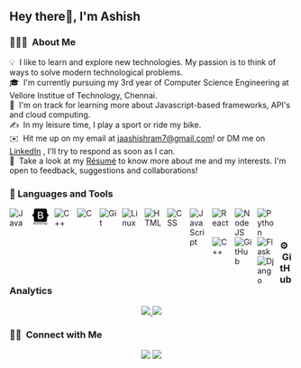 ## Hey there👋, I'm Ashish

### 👨🏻‍💻 &nbsp;About Me

💡 &nbsp;I like to learn and explore new technologies. My passion is to think of ways to solve modern technological problems.\
🎓 &nbsp;I'm currently pursuing my 3rd year of Computer Science Engineering at Vellore Institue of Technology, Chennai.\
🌱 &nbsp;I'm on track for learning more about Javascript-based frameworks, API's and cloud computing.\
✍️ &nbsp;In my leisure time, I play a sport or ride my bike.\
✉️ &nbsp;Hit me up on my email at jaashishram7@gmail.com! or DM me on <a href="https://www.linkedin.com/in/ashish-ram-j-a-/">LinkedIn</a> , I'll try to respond as soon as I can.\
📄 &nbsp;Take a look at my [Résumé](https://drive.google.com/file/d/1Ry9EpK3LtmPW7ikOgVRv9APYoyTvCsQ4/view) to know more about me and my interests. I'm open to feedback, suggestions and collaborations!

### 🧰 Languages and Tools

<img align="left" alt="Java" width="30px" style="padding-right:10px;" src="https://cdn.jsdelivr.net/gh/devicons/devicon/icons/java/java-original.svg"/>
<img align="left" alt="Bootstrap" width="30px" style="padding-right:10px;" src="https://raw.githubusercontent.com/devicons/devicon/master/icons/bootstrap/bootstrap-plain-wordmark.svg" />
<img align="left" alt="C++" width="30px" style="padding-right:10px;" src="https://cdn.jsdelivr.net/gh/devicons/devicon/icons/typescript/typescript-plain.svg" />
<img align="left" alt="C" width="30px" style="padding-right:10px;" src="https://cdn.jsdelivr.net/gh/devicons/devicon/icons/angularjs/angularjs-plain.svg" />
<img align="left" alt="Git" width="30px" style="padding-right:10px;" src="https://cdn.jsdelivr.net/gh/devicons/devicon/icons/git/git-original.svg" />
<img align="left" alt="Linux" width="30px" style="padding-right:10px;" src="https://cdn.jsdelivr.net/gh/devicons/devicon/icons/linux/linux-original.svg" />
<img align="left" alt="HTML" width="30px" style="padding-right:10px;" src="https://cdn.jsdelivr.net/gh/devicons/devicon/icons/html5/html5-plain.svg" />
<img align="left" alt="CSS" width="30px" style="padding-right:10px;" src="https://cdn.jsdelivr.net/gh/devicons/devicon/icons/css3/css3-plain.svg" />
<img align="left" alt="JavaScript" width="30px" style="padding-right:10px;" src="https://cdn.jsdelivr.net/gh/devicons/devicon/icons/javascript/javascript-plain.svg" />
<img align="left" alt="React" width="30px" style="padding-right:10px;" src="https://cdn.jsdelivr.net/gh/devicons/devicon/icons/react/react-original.svg" />
<img align="left" alt="NodeJS" width="30px" style="padding-right:10px;" src="https://cdn.jsdelivr.net/gh/devicons/devicon/icons/nodejs/nodejs-original.svg" />
<img align="left" alt="Python" width="30px" style="padding-right:10px;" src="https://cdn.jsdelivr.net/gh/devicons/devicon/icons/python/python-plain.svg" />
<img align="left" alt="C++" width="30px" style="padding-right:10px;" src="https://cdn.jsdelivr.net/gh/devicons/devicon/icons/cplusplus/cplusplus-line.svg" />
<img align="left" alt="GitHub" width="30px" style="padding-right:10px;" src="https://cdn.jsdelivr.net/gh/devicons/devicon/icons/github/github-original.svg" />
<img align="left" alt="Flask" width="30px" style="padding-right:10px;" src="https://cdn.jsdelivr.net/gh/devicons/devicon/icons/gradle/gradle-plain.svg" />
<img align="left" alt="Django" width="30px" style="padding-right:10px;" src="https://cdn.jsdelivr.net/gh/devicons/devicon/icons/bash/bash-original.svg" />
<br />

#


### ⚙️ &nbsp;GitHub Analytics

<p align="center">
<a href="https://github.com/AshishRam7">
  <img height="180em" src="https://github-readme-stats-eight-theta.vercel.app/api?username=AshishRam7&show_icons=true&theme=algolia&include_all_commits=true&count_private=true"/>
  <img height="180em" src="https://github-readme-stats-eight-theta.vercel.app/api/top-langs/?username=AshishRam7&layout=compact&langs_count=8&theme=algolia"/>
</a>
</p>

### 🤝🏻 &nbsp;Connect with Me

<p align="center">
<a href="https://www.linkedin.com/in/ashish-ram-j-a-/"><img src="https://img.shields.io/badge/-Ashish%20Ram-0077B5?style=flat&logo=Linkedin&logoColor=white"/></a>
<a href="mailto:jaashishram7@gmail.com"><img src="https://img.shields.io/badge/-jaashishram7@gmail.com-D14836?style=flat&logo=Gmail&logoColor=white"/></a>
</p>

